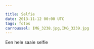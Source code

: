 ```yaml
---

title: Selfie
date: 2013-11-12 00:00 UTC
tags: fotos
carroussel: IMG_3238.jpg,IMG_3239.jpg
---
```

Een hele saaie selfie 
